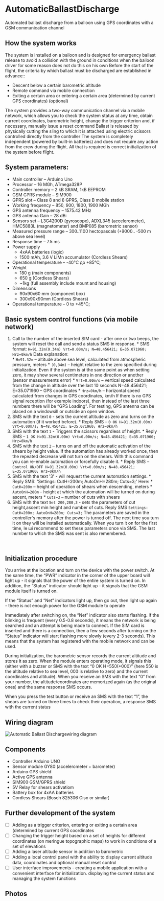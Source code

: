 # AutomaticBallastDischarge
Automated ballast discharge from a balloon using GPS coordinates with a GSM communication channel

## How the system works
The system is installed on a balloon and is designed for emergency ballast release to avoid a collision with the ground in conditions when the balloon driver for some reason does not do this on his own
Before the start of the flight, the criteria by which ballast must be discharged are established in advance::
* Descent below a certain barometric altitude
* Remote command via mobile connection
* Exiting a certain area or entering a certain area (determined by current GPS coordinates) (optional)

The system provides a two-way communication channel via a mobile network, which allows you to check the system status at any time, obtain current coordinates, barometric height, change the trigger criterion and, if necessary, manually issue a reset command
Ballast is released by physically cutting the sling to which it is attached using electric scissors controlled directly from the controller
The system is completely independent (powered by built-in batteries) and does not require any action from the crew during the flight. All that is required is correct initialization of the system before flight.

## System parameters:
* Main controller		– Arduino Uno
* Processor 			– 16 MGh, ATmega328P
* Controller memory		– 2 kB SRAM, 1kB EEPROM
* GSM GPRS  module		– SIM900
* GPRS slot			– Class 8 and 8 GPRS, Class B mobile station
* Working frequency		– 850, 900, 1800, 1900 MGh
* GPS antenna frequency	– 1575.42 MHz
* GPS antenna Gain		–  28 dBi
* Sensors set			– L3G4200D (gyroscope), ADXL345 (accelerometer), HMC5883L (magnetometer) and BMP085 (barometric sensor)
* Measured pressure range	– 300..1100 hectopascals (+9000.. -500 m above sea level)
* Response time		– 7.5 ms
* Power supply
    - 4xAA batteries (logic)
    - 1500 mAh, 3.6 V LiMn accumulator (Cordless Shears)
* Operational temperature	– -40°C до +85°C;
* Weight
    - 180 g (main components)
    - 650 g (Cordless Shears)
    - ~1kg (full assembly include mount and housing) 
* Dimensions
    - 90x90x60 mm (component box)
    - 300x90x90mm (Cordless Shears)
* Operational temperature	– 0 to +45°C;

## Basic system control functions (via mobile network)
1. Call to the number of the inserted SIM card - after one or two beeps, the system will reset the call and send a status SMS in response.
        * SMS format: `H=91.32m(0.34m) Vrt=0.00m/s; N=48.456421; E=35.071960; Hrz=0km/h`
Data explanation:	
        * `H=91.32m` – altitude above sea level, calculated from atmospheric pressure, meters
        * `(0,34m)` – height relative to the zero specified during initialization. Even if the system is at the same point as when setting zero, it may show several centimeters in one direction or another (sensor measurements error)
        * `Vrt=0.00m/s` –  vertical speed calculated from the change in altitude over the last 10 seconds	N=48.456421; E=35.071960 – GPS coordinates 
        * `Hrz=0km/h` – horizontal speed calculated from changes in GPS coordinates, km/h
If there is no GPS signal reception (for example indoors), then instead of the last three numbers there will be “GPS Loading”. For testing, GPS antenna  can be placed on a windowsill or outside an open window.
1. SMS with the text `0` - sets the current altitude as zero and turns on the automation (if it worked before). 
        * Reply SMS – `0 OK H=91.32m(0.00m) Vrt=0.00m/s; N=48.456421; E=35.071960; Hrz=0km/h`
1. SMS with the text `1` - Triggers the scissors regardless of height. 
        * Reply SMS – `1 OK H=91.32m(0.00m) Vrt=0.00m/s; N=48.456421; E=35.071960; Hrz=0km/h`
1. SMS with the text `2` – turns on and off the automatic activation of the shears by height value. If the automation has already worked once, then the repeated decrease will not turn on the shears. With this command you can re-enable automation or forcefully disable it. 
        * Reply SMS – `Control ON/OFF H=91.32m(0.00m) Vrt=0.00m/s; N=48.456421; E=35.071960; Hrz=0km/h`
1. SMS with the text '3' - will request the current automation settings.
        * Reply SMS: 'Settings: CutH=200m; AutoOnH=280m; Cuts=3;'
Here:
        * `CutH=200m` – height of operation of shears when descending, meters
        * `AutoOnH=280m` – height at which the automation will be turned on during ascent, meters
        * `Cuts=3` – number of cuts with shears
1. SMS with the text `Set 200,280,3` - sets the parameters of cut height,ascent min height and number of cuts. 
Reply SMS `Settings: CutH=200m; AutoOnH=280m; Cuts=3;`
The parameters are saved in the controller's memory after the power is turned off. The next time you turn it on they will be installed automatically. When you turn it on for the first time, Iе ші recommend to set these parameters once via SMS. The last number to which the SMS was sent is also remembered.

 
## Initialization procedure
You arrive at the location and turn on the device with the power switch.
At the same time, the “PWR” indicator in the corner of the upper board will light up - it signals that the power of the entire system is turned on. In addition, the “Status” indicator should light up - it signals that the GSM module itself is turned on.

If the “Status” and “Net” indicators light up, then go out, then light up again - there is not enough power for the GSM module to operate

Immediately after switching on, the “Net” indicator also starts flashing. If the blinking is frequent (every 0.5-0.8 seconds), it means the network is being searched and an attempt is being made to connect. If the SIM card is inserted and there is a connection, then a few seconds after turning on the “Status” indicator will start flashing more slowly (every 2-3 seconds). This means that the system has registered with the mobile network and can be used.

During initialization, the barometric sensor records the current altitude and stores it as zero. When the module enters operating mode, it signals this (either with a buzzer or SMS with the text “0 OK H=550(+000)” (here 550 is the altitude relative to sea level, 000 is relative to zero) and the current coordinates and altitude). When you receive an SMS with the text “0” from your number, the altitude/coordinates are memorized again (as the original ones) and the same response SMS occurs.

When you press the test button or receive an SMS with the text “1”, the shears are turned on three times to check their operation, a response SMS with the current status

## Wiring diagram

![Automatic Ballast Dischargewiring diagram](https://github.com/Brabn/AutomaticBallastDischarge/blob/main/Wiring_diagram/AutomaticBallastDischarge.Wiring_diagram.png)
 
## Components
* Controller Arduino UNO 						
* Sensor module GY80 (accelerometer + barometer) 
* Arduino GPS shield			
* Active GPS antenna							
* SIM900 GSM/GPRS shield 				
* 5V Relay for shears activatiom 					
* Battery box for 4xАА batteries					
* Cordless Shears (Bosch 825306 Ciso or similar)

## Further development of the system
 - [ ] Adding as a trigger criterion, entering or exiting a certain area (determined by current GPS coordinates
 - [ ] Changing the trigger height based on a set of heights for different coordinates (on meringue topographic maps) to work in conditions of a set of elevations
 - [ ] Adding a laser altitude sensor in addition to barometric
 - [ ] Adding a local control panel with the ability to display current altitude data, coordinates and optional manual reset control
 - [ ] User interface improvements - creating a mobile application with a convenient interface for initialization. displaying the current status and managing the system functions

## Photos
